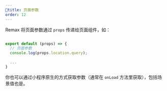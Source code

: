 ```yaml
---
title: 页面参数
order: 12
---
```


Remax 将页面参数通过 `props` 传递给页面组件，如：

```js

export default (props) => {
  // 页面参数
  console.log(props.location.query);

  ...
}
```

你也可以通过小程序原生的方式获取参数（通常在 `onLoad` 方法里获取），包括场景值也是。
